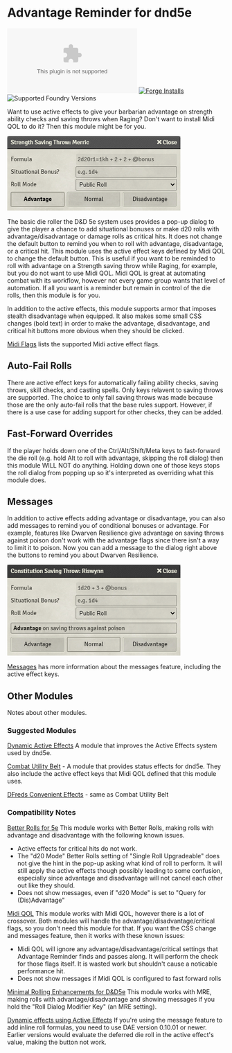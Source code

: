 # Advantage Reminder for dnd5e

![GitHub release (latest by date and asset)](https://img.shields.io/github/downloads/kaelad02/adv-reminder/latest/module.zip)
[![Forge Installs](https://img.shields.io/badge/dynamic/json?label=Forge%20Installs&query=package.installs&suffix=%25&url=https%3A%2F%2Fforge-vtt.com%2Fapi%2Fbazaar%2Fpackage%2Fadv-reminder&colorB=4aa94a)](https://forge-vtt.com/bazaar#package=adv-reminder)
![Supported Foundry Versions](https://img.shields.io/endpoint?url=https://foundryshields.com/version?url=https://github.com/kaelad02/adv-reminder/releases/latest/download/module.json)

Want to use active effects to give your barbarian advantage on strength ability checks and saving throws when Raging? Don't want to install Midi QOL to do it? Then this module might be for you.

![Saving Throw screenshot with advantage](docs/screenshot1.png?raw=true)

The basic die roller the D&D 5e system uses provides a pop-up dialog to give the player a chance to add situational bonuses or make d20 rolls with advantage/disadvantage or damage rolls as critical hits. It does not change the default button to remind you when to roll with advantage, disadvantage, or a critical hit. This module uses the active effect keys defined by Midi QOL to change the default button. This is useful if you want to be reminded to roll with advantage on a Strength saving throw while Raging, for example, but you do not want to use Midi QOL. Midi QOL is great at automating combat with its workflow, however not every game group wants that level of automation. If all you want is a reminder but remain in control of the die rolls, then this module is for you.

In addition to the active effects, this module supports armor that imposes stealth disadvantage when equipped. It also makes some small CSS changes (bold text) in order to make the advantage, disadvantage, and critical hit buttons more obvious when they should be clicked.

[Midi Flags](docs/midi-flags.md) lists the supported Midi active effect flags.

## Auto-Fail Rolls

There are active effect keys for automatically failing ability checks, saving throws, skill checks, and casting spells. Only keys relavent to saving throws are supported. The choice to only fail saving throws was made because those are the only auto-fail rolls that the base rules support. However, if there is a use case for adding support for other checks, they can be added.

## Fast-Forward Overrides

If the player holds down one of the Ctrl/Alt/Shift/Meta keys to fast-forward the die roll (e.g. hold Alt to roll with advantage, skipping the roll dialog) then this module WILL NOT do anything. Holding down one of those keys stops the roll dialog from popping up so it's interpreted as overriding what this module does.

## Messages

In addition to active effects adding advantage or disadvantage, you can also add messages to remind you of conditional bonuses or advantage. For example, features like Dwarven Resilience give advantage on saving throws against poison don't work with the advantage flags since there isn't a way to limit it to poison. Now you can add a message to the dialog right above the buttons to remind you about Dwarven Resilience.

![Saving Throw screenshot with message](docs/poison-message.png?raw=true)

[Messages](docs/messages.md) has more information about the messages feature, including the active effect keys.

## Other Modules

Notes about other modules.

### Suggested Modules

[Dynamic Active Effects](https://foundryvtt.com/packages/dae) A module that improves the Active Effects system used by dnd5e.

[Combat Utility Belt](https://foundryvtt.com/packages/combat-utility-belt) - A module that provides status effects for dnd5e. They also include the active effect keys that Midi QOL defined that this module uses.

[DFreds Convenient Effects](https://foundryvtt.com/packages/dfreds-convenient-effects) - same as Combat Utility Belt

### Compatibility Notes

[Better Rolls for 5e](https://foundryvtt.com/packages/betterrolls5e) This module works with Better Rolls, making rolls with advantage and disadvantage with the following known issues.

- Active effects for critical hits do not work.
- The "d20 Mode" Better Rolls setting of "Single Roll Upgradeable" does not give the hint in the pop-up asking what kind of roll to perform. It will still apply the active effects though possibly leading to some confusion, especially since advantage and disadvantage will not cancel each other out like they should.
- Does not show messages, even if "d20 Mode" is set to "Query for (Dis)Advantage"

[Midi QOL](https://foundryvtt.com/packages/midi-qol) This module works with Midi QOL, however there is a lot of crossover. Both modules will handle the advantage/disadvantage/critical flags, so you don't need this module for that. If you want the CSS change and messages feature, then it works with these known issues:

- Midi QOL will ignore any advantage/disadvantage/critical settings that Advantage Reminder finds and passes along. It will perform the check for those flags itself. It is wasted work but shouldn't cause a noticable performance hit.
- Does not show messages if Midi QOL is configured to fast forward rolls

[Minimal Rolling Enhancements for D&D5e](https://foundryvtt.com/packages/mre-dnd5e) This module works with MRE, making rolls with advantage/disadvantage and showing messages if you hold the "Roll Dialog Modifier Key" (an MRE setting).

[Dynamic effects using Active Effects](https://foundryvtt.com/packages/dae) If you're using the message feature to add inline roll formulas, you need to use DAE version 0.10.01 or newer. Earlier versions would evaluate the deferred die roll in the active effect's value, making the button not work.

